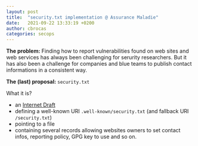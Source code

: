 ```yaml
---
layout: post
title:  "security.txt implementation @ Assurance Maladie"
date:   2021-09-22 13:33:19 +0200
author: cbrocas
categories: secops
---
```


**The problem:** Finding how to report vulnerabilities found on web sites and web services has always been challenging for serurity researchers. But it has also been a challenge for companies and blue teams to publish contact informations in a consistent way.

**The (last) proposal:** `security.txt`

What it is? 
* an [Internet Draft](https://datatracker.ietf.org/doc/html/draft-foudil-securitytxt)
* defining a well-known URI `.well-known/security.txt` (and fallback URI `/security.txt`)
* pointing to a file
* containing several records allowing websites owners to set contact infos, reporting policy, GPG key to use and so on.


